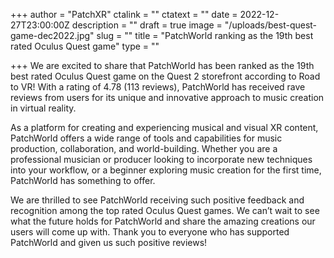 +++
author = "PatchXR"
ctalink = ""
ctatext = ""
date = 2022-12-27T23:00:00Z
description = ""
draft = true
image = "/uploads/best-quest-game-dec2022.jpg"
slug = ""
title = "PatchWorld ranking as the 19th best rated Oculus Quest game"
type = ""

+++
We are excited to share that PatchWorld has been ranked as the 19th best rated Oculus Quest game on the Quest 2 storefront according to Road to VR! With a rating of 4.78 (113 reviews), PatchWorld has received rave reviews from users for its unique and innovative approach to music creation in virtual reality.

As a platform for creating and experiencing musical and visual XR content, PatchWorld offers a wide range of tools and capabilities for music production, collaboration, and world-building. Whether you are a professional musician or producer looking to incorporate new techniques into your workflow, or a beginner exploring music creation for the first time, PatchWorld has something to offer.

We are thrilled to see PatchWorld receiving such positive feedback and recognition among the top rated Oculus Quest games. We can’t wait to see what the future holds for PatchWorld and share the amazing creations our users will come up with. Thank you to everyone who has supported PatchWorld and given us such positive reviews!